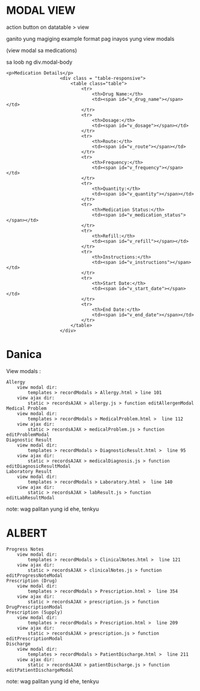 # MODAL VIEW

action button on datatable > view

ganito yung magiging example format pag inayos yung view modals

(view modal sa medications)

sa loob ng div.modal-body
```
<p>Medication Details</p>
                    <div class = "table-responsive">
                        <table class="table">
                            <tr>
                                <th>Drug Name:</th>
                                <td><span id="v_drug_name"></span></td>
                            </tr>
                            <tr>
                                <th>Dosage:</th>
                                <td><span id="v_dosage"></span></td>
                            </tr>
                            <tr>
                                <th>Route:</th>
                                <td><span id="v_route"></span></td>
                            </tr>
                            <tr>
                                <th>Frequency:</th>
                                <td><span id="v_frequency"></span></td>
                            </tr>
                            <tr>
                                <th>Quantity:</th>
                                <td><span id="v_quantity"></span></td>
                            </tr>
                            <tr>
                                <th>Medication Status:</th>
                                <td><span id="v_medication_status"></span></td>
                            </tr>
                            <tr>
                                <th>Refill:</th>
                                <td><span id="v_refill"></span></td>
                            </tr>
                            <tr>
                                <th>Instructions:</th>
                                <td><span id="v_instructions"></span></td>
                            </tr>
                            <tr>
                                <th>Start Date:</th>
                                <td><span id="v_start_date"></span></td>
                            </tr>
                            <tr>
                                <th>End Date:</th>
                                <td><span id="v_end_date"></span></td>
                            </tr>
                        </table>
                    </div>
```


# Danica

View modals :

    Allergy
        view modal dir:
            templates > recordModals > Allergy.html > line 101
        view ajax dir:
            static > recordsAJAX > allergy.js > function editAllergenModal
    Medical Problem
        view modal dir:
            templates > recordModals > MedicalProblem.html >  line 112
        view ajax dir:
            static > recordsAJAX > medicalProblem.js > function editProblemModal
    Diagnostic Result
        view modal dir:
            templates > recordModals > DiagnosticResult.html >  line 95
        view ajax dir:
            static > recordsAJAX > medicalDiagnosis.js > function editDiagnosicResultModal
    Laboratory Result
        view modal dir:
            templates > recordModals > Laboratory.html >  line 140
        view ajax dir:
            static > recordsAJAX > labResult.js > function editLabResultModal

note: wag palitan yung id ehe, tenkyu

# ALBERT

    Progress Notes
        view modal dir:
            templates > recordModals > ClinicalNotes.html >  line 121
        view ajax dir:
            static > recordsAJAX > clinicalNotes.js > function editProgressNoteModal
    Prescription (Drug)
        view modal dir:
            templates > recordModals > Prescription.html >  line 354
        view ajax dir:
            static > recordsAJAX > prescription.js > function DrugPrescriptionModal
    Prescription (Supply)
        view modal dir:
            templates > recordModals > Prescription.html >  line 209
        view ajax dir:
            static > recordsAJAX > prescription.js > function editPrescriptionModal
    Discharge
        view modal dir:
            templates > recordModals > PatientDischarge.html >  line 211
        view ajax dir:
            static > recordsAJAX > patientDischarge.js > function editPatientDischargeModal

note: wag palitan yung id ehe, tenkyu